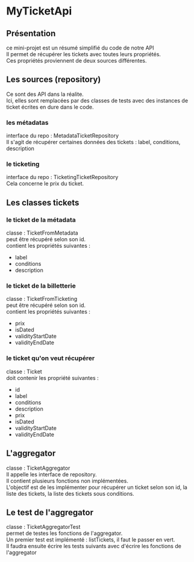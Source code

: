 # MyTicketApi

## Présentation
ce mini-projet est un résumé simplifié du code de notre API<br/>
Il permet de récupérer les tickets avec toutes leurs propriétés.<br/>
Ces propriétés proviennent de deux sources différentes.

## Les sources (repository)
Ce sont des API dans la réalite.<br/>
Ici, elles sont remplacées par des classes de tests avec des instances de ticket écrites en dure dans le code.

### les métadatas
interface du repo : MetadataTicketRepository <br/>
Il s'agit de récupérer certaines données des tickets : label, conditions, description

### le ticketing
interface du repo : TicketingTicketRepository <br/>
Cela concerne le prix du ticket.

## Les classes tickets

### le ticket de la métadata
classe : TicketFromMetadata <br/>
peut être récupéré selon son id.<br/>
contient les propriétés suivantes : 
- label
- conditions
- description

### le ticket de la billetterie
classe : TicketFromTicketing <br/>
peut être récupéré selon son id.<br/>
contient les propriétés suivantes : 
- prix
- isDated
- validityStartDate
- validityEndDate

### le ticket qu'on veut récupérer
classe : Ticket <br/>
doit contenir les propriété suivantes : 
- id 
- label
- conditions
- description
- prix
- isDated
- validityStartDate
- validityEndDate

## L'aggregator
classe : TicketAggregator <br/>
Il appelle les interface de repository.<br/>
Il contient plusieurs fonctions non implémentées.<br/>
L'objectif est de les implémenter pour récupérer un ticket selon son id, la liste des tickets, la liste des tickets sous conditions.

## Le test de l'aggregator
classe : TicketAggregatorTest <br/>
permet de testes les fonctions de l'aggregator.<br/>
Un premier test est implémenté : listTickets, il faut le passer en vert.<br/>
Il faudra ensuite écrire les tests suivants avec d'écrire les fonctions de l'aggregator
